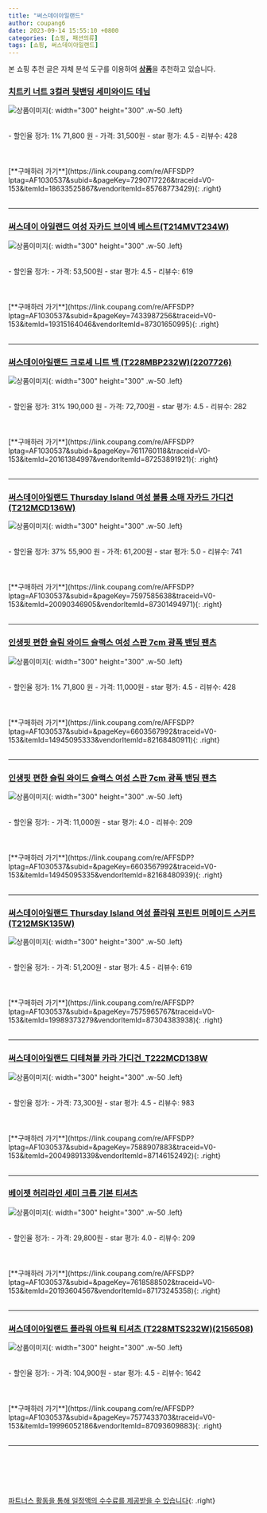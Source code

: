 ```yaml
---
title: "써스데이아일랜드"
author: coupang6
date: 2023-09-14 15:55:10 +0800
categories: [쇼핑, 패션의류]
tags: [쇼핑, 써스데이아일랜드]
---
```


본 쇼핑 추천 글은 자체 분석 도구를 이용하여 [**상품**](https://link.coupang.com/a/bao1ui)을 추천하고 있습니다.

### [치트키 너트 3컬러 뒷밴딩 세미와이드 데님](https://link.coupang.com/re/AFFSDP?lptag=AF1030537&subid=&pageKey=7290717226&traceid=V0-153&itemId=18633525867&vendorItemId=85768773429)

![상품이미지](https://thumbnail6.coupangcdn.com/thumbnails/remote/230x230ex/image/vendor_inventory/c007/ac8fbca48e327fdbb9ac6b1ec3a233621f88987ef788d8b8d015f2316141.jpg){: width="300" height="300" .w-50 .left}


<br>
- 할인율 정가: 1%  71,800   원
- 가격: 31,500원
- star 평가: 4.5
- 리뷰수: 428
<br>
<br>
<br>
<br>
[**구매하러 가기**](https://link.coupang.com/re/AFFSDP?lptag=AF1030537&subid=&pageKey=7290717226&traceid=V0-153&itemId=18633525867&vendorItemId=85768773429){: .right}
<br>
<br>

---

### [써스데이 아일랜드 여성 자카드 브이넥 베스트(T214MVT234W)](https://link.coupang.com/re/AFFSDP?lptag=AF1030537&subid=&pageKey=7433987256&traceid=V0-153&itemId=19315164046&vendorItemId=87301650995)

![상품이미지](https://thumbnail10.coupangcdn.com/thumbnails/remote/230x230ex/image/vendor_inventory/4142/0bed4e3b98937a2f09e8b209a12160c0b80d62f74d318ab07f6d1d95eee6.jpg){: width="300" height="300" .w-50 .left}


<br>
- 할인율 정가: 
- 가격: 53,500원
- star 평가: 4.5
- 리뷰수: 619
<br>
<br>
<br>
<br>
[**구매하러 가기**](https://link.coupang.com/re/AFFSDP?lptag=AF1030537&subid=&pageKey=7433987256&traceid=V0-153&itemId=19315164046&vendorItemId=87301650995){: .right}
<br>
<br>

---

### [써스데이아일랜드 크로셰 니트 백 (T228MBP232W)(2207726)](https://link.coupang.com/re/AFFSDP?lptag=AF1030537&subid=&pageKey=7611760118&traceid=V0-153&itemId=20161384997&vendorItemId=87253891921)

![상품이미지](https://thumbnail7.coupangcdn.com/thumbnails/remote/230x230ex/image/vendor_inventory/7b57/ac30c1703f6c00c8140ac90bad34e2d3cebd1a514d3c4fc0fb5d74d0e671.jpg){: width="300" height="300" .w-50 .left}


<br>
- 할인율 정가: 31%  190,000   원
- 가격: 72,700원
- star 평가: 4.5
- 리뷰수: 282
<br>
<br>
<br>
<br>
[**구매하러 가기**](https://link.coupang.com/re/AFFSDP?lptag=AF1030537&subid=&pageKey=7611760118&traceid=V0-153&itemId=20161384997&vendorItemId=87253891921){: .right}
<br>
<br>

---

### [써스데이아일랜드 Thursday Island 여성 볼륨 소매 자카드 가디건(T212MCD136W)](https://link.coupang.com/re/AFFSDP?lptag=AF1030537&subid=&pageKey=7597585638&traceid=V0-153&itemId=20090346905&vendorItemId=87301494971)

![상품이미지](https://thumbnail10.coupangcdn.com/thumbnails/remote/230x230ex/image/vendor_inventory/a6c5/f927d576c156b2e41323eb8e475939eeded2b5ea442238b5f27251f041cf.jpg){: width="300" height="300" .w-50 .left}


<br>
- 할인율 정가: 37%  55,900   원
- 가격: 61,200원
- star 평가: 5.0
- 리뷰수: 741
<br>
<br>
<br>
<br>
[**구매하러 가기**](https://link.coupang.com/re/AFFSDP?lptag=AF1030537&subid=&pageKey=7597585638&traceid=V0-153&itemId=20090346905&vendorItemId=87301494971){: .right}
<br>
<br>

---

### [인생핏 편한 슬림 와이드 슬랙스 여성 스판 7cm 광폭 밴딩 팬츠](https://link.coupang.com/re/AFFSDP?lptag=AF1030537&subid=&pageKey=6603567992&traceid=V0-153&itemId=14945095333&vendorItemId=82168480911)

![상품이미지](https://thumbnail6.coupangcdn.com/thumbnails/remote/230x230ex/image/vendor_inventory/db3e/5266dd364e035e3c98c2ad2c8a019986886d9e9a5d5233b258ef727c57a6.jpg){: width="300" height="300" .w-50 .left}


<br>
- 할인율 정가: 1%  71,800   원
- 가격: 11,000원
- star 평가: 4.5
- 리뷰수: 428
<br>
<br>
<br>
<br>
[**구매하러 가기**](https://link.coupang.com/re/AFFSDP?lptag=AF1030537&subid=&pageKey=6603567992&traceid=V0-153&itemId=14945095333&vendorItemId=82168480911){: .right}
<br>
<br>

---

### [인생핏 편한 슬림 와이드 슬랙스 여성 스판 7cm 광폭 밴딩 팬츠](https://link.coupang.com/re/AFFSDP?lptag=AF1030537&subid=&pageKey=6603567992&traceid=V0-153&itemId=14945095335&vendorItemId=82168480939)

![상품이미지](https://thumbnail7.coupangcdn.com/thumbnails/remote/230x230ex/image/vendor_inventory/6f32/b54d9d20e3397fd7b17a967ac81506a98e293435f363637b1e4147997739.jpg){: width="300" height="300" .w-50 .left}


<br>
- 할인율 정가: 
- 가격: 11,000원
- star 평가: 4.0
- 리뷰수: 209
<br>
<br>
<br>
<br>
[**구매하러 가기**](https://link.coupang.com/re/AFFSDP?lptag=AF1030537&subid=&pageKey=6603567992&traceid=V0-153&itemId=14945095335&vendorItemId=82168480939){: .right}
<br>
<br>

---

### [써스데이아일랜드 Thursday Island 여성 플라워 프린트 머메이드 스커트(T212MSK135W)](https://link.coupang.com/re/AFFSDP?lptag=AF1030537&subid=&pageKey=7575965767&traceid=V0-153&itemId=19989373279&vendorItemId=87304383938)

![상품이미지](https://thumbnail10.coupangcdn.com/thumbnails/remote/230x230ex/image/vendor_inventory/79e4/6006bc9ce3ea1814fc773b6d8b0f2ea402313302f3e5704e41ef4c923446.jpg){: width="300" height="300" .w-50 .left}


<br>
- 할인율 정가: 
- 가격: 51,200원
- star 평가: 4.5
- 리뷰수: 619
<br>
<br>
<br>
<br>
[**구매하러 가기**](https://link.coupang.com/re/AFFSDP?lptag=AF1030537&subid=&pageKey=7575965767&traceid=V0-153&itemId=19989373279&vendorItemId=87304383938){: .right}
<br>
<br>

---

### [써스데이아일랜드 디테쳐블 카라 가디건_T222MCD138W](https://link.coupang.com/re/AFFSDP?lptag=AF1030537&subid=&pageKey=7588907883&traceid=V0-153&itemId=20049891339&vendorItemId=87146152492)

![상품이미지](https://thumbnail9.coupangcdn.com/thumbnails/remote/230x230ex/image/vendor_inventory/ab40/0c418733e08c4bcec91d5700ab55894e5e606d4a96f61df99e3d0d11e6e2.jpg){: width="300" height="300" .w-50 .left}


<br>
- 할인율 정가: 
- 가격: 73,300원
- star 평가: 4.5
- 리뷰수: 983
<br>
<br>
<br>
<br>
[**구매하러 가기**](https://link.coupang.com/re/AFFSDP?lptag=AF1030537&subid=&pageKey=7588907883&traceid=V0-153&itemId=20049891339&vendorItemId=87146152492){: .right}
<br>
<br>

---

### [베이젯 허리라인 세미 크롭 기본 티셔츠](https://link.coupang.com/re/AFFSDP?lptag=AF1030537&subid=&pageKey=7618588502&traceid=V0-153&itemId=20193604567&vendorItemId=87173245358)

![상품이미지](https://thumbnail7.coupangcdn.com/thumbnails/remote/230x230ex/image/vendor_inventory/5f17/cc3cfbc1fb77e59f436e24e79e84ec4add1e31815a8e35ac7b8fe3c71f35.png){: width="300" height="300" .w-50 .left}


<br>
- 할인율 정가: 
- 가격: 29,800원
- star 평가: 4.0
- 리뷰수: 209
<br>
<br>
<br>
<br>
[**구매하러 가기**](https://link.coupang.com/re/AFFSDP?lptag=AF1030537&subid=&pageKey=7618588502&traceid=V0-153&itemId=20193604567&vendorItemId=87173245358){: .right}
<br>
<br>

---

### [써스데이아일랜드 플라워 아트웍 티셔츠 (T228MTS232W)(2156508)](https://link.coupang.com/re/AFFSDP?lptag=AF1030537&subid=&pageKey=7577433703&traceid=V0-153&itemId=19996052186&vendorItemId=87093609883)

![상품이미지](https://thumbnail10.coupangcdn.com/thumbnails/remote/230x230ex/image/vendor_inventory/e168/ad31809acce69850011153d7d0bbe45ae02eccadbf001737ead5e720c081.jpg){: width="300" height="300" .w-50 .left}


<br>
- 할인율 정가: 
- 가격: 104,900원
- star 평가: 4.5
- 리뷰수: 1642
<br>
<br>
<br>
<br>
[**구매하러 가기**](https://link.coupang.com/re/AFFSDP?lptag=AF1030537&subid=&pageKey=7577433703&traceid=V0-153&itemId=19996052186&vendorItemId=87093609883){: .right}
<br>
<br>

---
<br><br><br><br><br> [파트너스 활동을 통해 일정액의 수수료를 제공받을 수 있습니다](https://link.coupang.com/a/bao1ui){: .right}